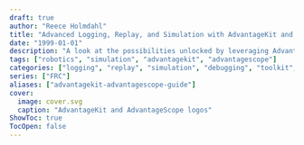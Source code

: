 ```yaml
---
draft: true
author: "Reece Holmdahl"
title: "Advanced Logging, Replay, and Simulation with AdvantageKit and AdvantageScope"
date: "1999-01-01"
description: "A look at the possibilities unlocked by leveraging AdvantageKit and AdvantageScope for your FRC team"
tags: ["robotics", "simulation", "advantagekit", "advantagescope"]
categories: ["logging", "replay", "simulation", "debugging", "toolkit", "robotics"]
series: ["FRC"]
aliases: ["advantagekit-advantagescope-guide"]
cover:
  image: cover.svg
  caption: "AdvantageKit and AdvantageScope logos"
ShowToc: true
TocOpen: false
---
```

